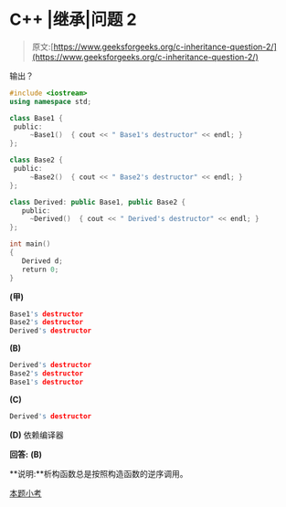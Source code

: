 # C++ |继承|问题 2

> 原文:[https://www.geeksforgeeks.org/c-inheritance-question-2/](https://www.geeksforgeeks.org/c-inheritance-question-2/)

输出？

```cpp
#include <iostream>  
using namespace std;

class Base1 {
 public:
     ~Base1()  { cout << " Base1's destructor" << endl; }
};

class Base2 {
 public:
     ~Base2()  { cout << " Base2's destructor" << endl; }
};

class Derived: public Base1, public Base2 {
   public:
     ~Derived()  { cout << " Derived's destructor" << endl; }
};

int main()
{
   Derived d;
   return 0;
}
```

**(甲)**

```cpp
Base1's destructor
Base2's destructor
Derived's destructor
```

**(B)**

```cpp
Derived's destructor
Base2's destructor
Base1's destructor

```

**(C)**

```cpp
Derived's destructor
```

**(D)** 依赖编译器

**回答:** **(B)**

**说明:**析构函数总是按照构造函数的逆序调用。

[本题小考](https://www.geeksforgeeks.org/quiz-corner-gq/)